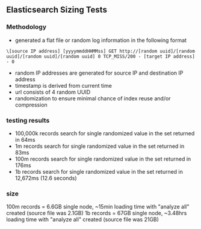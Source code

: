 ## Elasticsearch Sizing Tests


### Methodology

- generated a flat file or random log information in the following format
```
\[source IP address] [yyyymmddHHMMss] GET http://[random uuid]/[random uuid]/[random uuid]/[random uuid] 0 TCP_MISS/200 - [target IP address] - 0
```
- random IP addresses are generated for source IP and destination IP address
- timestamp is derived from current time
- url consists of 4 random UUID
- randomization to ensure minimal chance of index reuse and/or compression

### testing results
- 100,000k records search for single randomized value in the set returned in 64ms
- 1m records search for single randomized value in the set returned in 83ms
- 100m records search for single randomized value in the set returned in 176ms
- 1b records search for single randomized value in the set returned in 12,672ms (12.6 seconds)

### size

100m records = 6.6GB single node, ~15min loading time with "analyze all" created (source file was 2.1GB)
1b records = 67GB single node, ~3.48hrs loading time with "analyze all" created (source file was 21GB)
